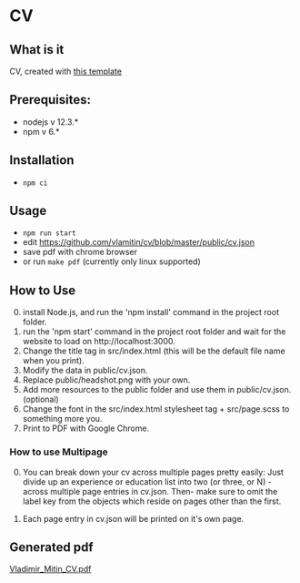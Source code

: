 # CV

## What is it
CV, created with [this template](https://github.com/EyalPerry/dev-cv)

## Prerequisites:
- nodejs v 12.3.*
- npm v 6.*

## Installation
- `npm ci`

## Usage
- `npm run start`
- edit https://github.com/vlamitin/cv/blob/master/public/cv.json
- save pdf with chrome browser
- or run `make pdf` (currently only linux supported)

## How to Use
0) install Node.js, and run the 'npm install' command in the project root folder.
1) run the 'npm start' command in the project root folder and wait for the website to load on http://localhost:3000.
3) Change the title tag in src/index.html (this will be the default file name when you print).
4) Modify the data in public/cv.json.
5) Replace public/headshot.png with your own.
6) Add more resources to the public folder and use them in public/cv.json. (optional)
7) Change the font in the src/index.html stylesheet tag + src/page.scss to something more you.
8) Print to PDF with Google Chrome.

### How to use Multipage
0) You can break down your cv across multiple pages pretty easily:
Just divide up an experience or education list into two (or three, or N) - across multiple page entries in cv.json.
Then- make sure to omit the label key from the objects which reside on pages other than the first. 

1) Each page entry in cv.json will be printed on it's own page.

## Generated pdf
[Vladimir_Mitin_CV.pdf](https://github.com/vlamitin/cv/blob/master/Vladimir_Mitin_CV.pdf)
